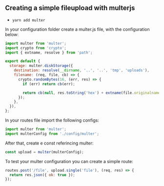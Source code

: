 ## Creating a simple fileupload with multerjs

- `yarn add multer`

<p>In your configuration folder create a multer.js file, with the configuration below:</p>

```js
import multer from 'multer';
import crypto from 'crypto';
import { extname, resolve } from 'path';

export default {
  storage: multer.diskStorage({
    destination: resolve(__dirname, '..', '..', 'tmp', 'uploads'),
    filename: (req, file, cb) => {
      crypto.randomBytes(16, (err, res) => {
        if (err) return cb(err);

        return cb(null, res.toString('hex') + extname(file.originalname));
      });
    },
  }),
};
```

<p>In your routes file import the following configs:</p>

```js
import multer from 'multer';
import multerConfig from './config/multer';
```

<p>After that, create e const referincing multer:</p>

```js
const upload = multer(multerConfig);
```

<p>To test your multer configuration you can create a simple route:</p>

```js
routes.post('/file', upload.single('file'), (req, res) => {
  return res.json({ ok: true });
});
```
